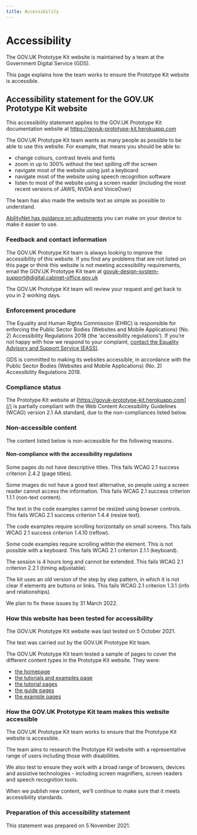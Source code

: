 ```yaml
---
title: Accessibility
---
```

# Accessibility

The GOV.UK Prototype Kit website is maintained by a team at the Government Digital Service (GDS).

This page explains how the team works to ensure the Prototype Kit website is accessible.

## Accessibility statement for the GOV.UK Prototype Kit website

This accessibility statement applies to the GOV.UK Prototype Kit documentation website at https://govuk-prototype-kit.herokuapp.com

The GOV.UK Prototype Kit team wants as many people as possible to be able to use this website. For example, that means you should be able to:

- change colours, contrast levels and fonts
- zoom in up to 300% without the text spilling off the screen
- navigate most of the website using just a keyboard
- navigate most of the website using speech recognition software
- listen to most of the website using a screen reader (including the most recent versions of JAWS, NVDA and VoiceOver)

The team has also made the website text as simple as possible to understand.

[AbilityNet has guidance on adjustments](https://mcmw.abilitynet.org.uk/) you can make on your device to make it easier to use.

### Feedback and contact information

The GOV.UK Prototype Kit team is always looking to improve the accessibility of this website. If you find any problems that are not listed on this page or think this website is not meeting accessibility requirements, email the GOV.UK Prototype Kit team at govuk-design-system-support@digital.cabinet-office.gov.uk

The GOV.UK Prototype Kit team will review your request and get back to you in 2 working days.

### Enforcement procedure

The Equality and Human Rights Commission (EHRC) is responsible for enforcing the Public Sector Bodies (Websites and Mobile Applications) (No. 2) Accessibility Regulations 2018 (the ‘accessibility regulations’). If you’re not happy with how we respond to your complaint, [contact the Equality Advisory and Support Service (EASS)](https://www.equalityadvisoryservice.com/).

GDS is committed to making its websites accessible, in accordance with the Public Sector Bodies (Websites and Mobile Applications) (No. 2) Accessibility Regulations 2018.

### Compliance status

The Prototype Kit website at [https://govuk-prototype-kit.herokuapp.com](/) is partially compliant with the Web Content Accessibility Guidelines (WCAG) version 2.1 AA standard, due to the non-compliances listed below.

### Non-accessible content

The content listed below is non-accessible for the following reasons.

#### Non-compliance with the accessibility regulations

Some pages do not have descriptive titles. This fails WCAG 2.1 success criterion 2.4.2 (page titles). 

Some images do not have a good text alternative, so people using a screen reader cannot access the information. This fails WCAG 2.1 success criterion 1.1.1 (non-text content).

The text in the code examples cannot be resized using bowser controls. This fails WCAG 2.1 success criterion 1.4.4 (resize text).

The code examples require scrolling horizontally on small screens. This fails WCAG 2.1 success criterion 1.4.10 (reflow).

Some code examples require scrolling within the element. This is not possible with a keyboard. This fails WCAG 2.1 criterion 2.1.1 (keyboard).

The session is 4 hours long and cannot be extended. This fails WCAG 2.1 criterion 2.2.1 (timing adjustable).

The kit uses an old version of the step by step pattern, in which it is not clear if elements are buttons or links. This fails WCAG 2.1 criterion 1.3.1 (info and relationships).

We plan to fix these issues by 31 March 2022.

### How this website has been tested for accessibility

The GOV.UK Prototype Kit website was last tested on 5 October 2021. 

The test was carried out by the GOV.UK Prototype Kit team.

The GOV.UK Prototype Kit team tested a sample of pages to cover the different content types in the Prototype Kit website. They were:

- [the homepage](/docs)
- [the tutorials and examples page](/docs/tutorials-and-examples)
- [the tutorial pages](/docs/make-first-prototype/start)
- [the guide pages](/docs/publishing-on-heroku)
- [the example pages](/docs/examples/pass-data)

### How the GOV.UK Prototype Kit team makes this website accessible

The GOV.UK Prototype Kit team works to ensure that the Prototype Kit website is accessible.

The team aims to research the Prototype Kit website with a representative range of users including those with disabilities.

We also test to ensure they work with a broad range of browsers, devices and assistive technologies - including screen magnifiers, screen readers and speech recognition tools.

When we publish new content, we’ll continue to make sure that it meets accessibility standards.


### Preparation of this accessibility statement

This statement was prepared on 5 November 2021.
